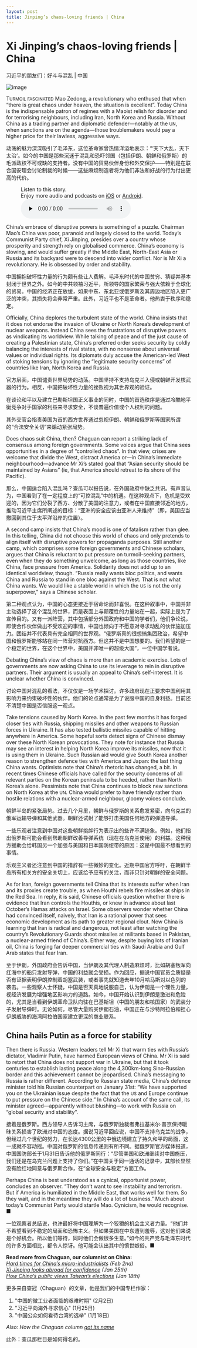 ```yaml
---
layout: post
title: Jinping’s chaos-loving friends | China
---
```






# Xi Jinping’s chaos-loving friends | China



习近平的朋友们：好斗与混乱 | 中国

![image](https://images.weserv.nl/?url=www.economist.com/img/b/1280/720/90/media-assets/image/20240210_CND000.jpg)

<div></div><p><span>T</span><small>URMOIL FASCINATED</small> Mao Zedong, a revolutionary who enthused that when “there is great chaos under heaven, the situation is excellent”. Today China is the indispensable patron of regimes with a Maoist relish for disorder and for terrorising neighbours, including Iran, North Korea and Russia. Without China as a trading partner and diplomatic defender—notably at the <small>UN</small>, when sanctions are on the agenda—those troublemakers would pay a higher price for their lawless, aggressive ways. </p>

动荡的魅力深深吸引了毛泽东，这位革命家曾热情洋溢地表示：“‘天下大乱，天下太治’。如今的中国是那些沉迷于混乱和恐吓邻国（包括伊朗、朝鲜和俄罗斯）的毛派政权不可或缺的支持者。没有中国的贸易伙伴身份和外交保护——特别是在联合国安理会讨论制裁的时候——这些麻烦制造者将为他们非法和好战的行为付出更高的代价。


<div><figure><div><figcaption>Listen to this story.</figcaption> <span>Enjoy more audio and podcasts on<!-- --> <a href="https://www.economist.comhttps://economist-app.onelink.me/d2eC/bed1b25" id="audio-ios-cta" rel="noreferrer" target="_blank">iOS</a> <!-- -->or<!-- --> <a href="https://www.economist.comhttps://economist-app.onelink.me/d2eC/7f3c199" id="audio-android-cta" rel="noreferrer" target="_blank">Android</a>.</span></div><audio controls="" id="audio-player" preload="none" src="https://www.economist.com/media-assets/audio/036%20China%20-%20Chaguan-a49caa902dadf5303002e2a7e68a00df.mp3" title="Xi Jinping’s chaos-loving friends"><p>Your browser does not support the &lt;audio&gt; element.</p></audio><div><div></div></div></figure></div><p>China’s embrace of disruptive powers is something of a puzzle. Chairman Mao’s China was poor, paranoid and largely closed to the world. Today’s Communist Party chief, Xi Jinping, presides over a country whose prosperity and strength rely on globalised commerce. China’s economy is slowing, and would suffer greatly if the Middle East, North-East Asia or Russia and its backyard were to descend into wider conflict. Nor is Mr Xi a revolutionary. He is obsessed by order and stability.</p>

中国拥抱破坏性力量的行为颇有些让人费解。毛泽东时代的中国贫穷、猜疑并基本封闭于世界之外。如今的中共领袖习近平，所领导的国家繁荣与强大依赖于全球化的贸易。中国的经济正在放缓，如果中东、东北亚或俄罗斯及其周边地区陷入更广泛的冲突，其损失将会非常严重。此外，习近平也不是革命者。他热衷于秩序和稳定。


<p>Officially, China deplores the turbulent state of the world. China insists that it does not endorse the invasion of Ukraine or North Korea’s development of nuclear weapons. Instead China sees the frustrations of disruptive powers as vindicating its worldview. While talking of peace and of the just cause of creating a Palestinian state, China’s preferred order seeks security by coldly balancing the interests of rival states, with no nonsense about universal values or individual rights. Its diplomats duly accuse the American-led West of stoking tensions by ignoring the “legitimate security concerns” of countries like Iran, North Korea and Russia. </p>

官方层面，中国谴责世界局势的动荡。中国坚持不支持乌克兰入侵或朝鲜开发核武器的行为。相反，中国把破坏性力量的挫败视为其世界观的验证。

在谈论和平以及建立巴勒斯坦国正义事业的同时，中国的首选秩序是通过冷酷地平衡竞争对手国家的利益来寻求安全，不谈普遍价值或个人权利的问题。

其外交官会指责美国为首的西方世界通过忽视伊朗、朝鲜和俄罗斯等国家所谓的“合法安全关切”来煽动紧张局势。


<div><div><div id="econ-1"></div></div></div><p>Does chaos suit China, then? Chaguan can report a striking lack of consensus among foreign governments. Some voices argue that China sees opportunities in a degree of “controlled chaos”. In that view, crises are welcome that divide the West, distract America or—in China’s immediate neighbourhood—advance Mr Xi’s stated goal that “Asian security should be maintained by Asians” (ie, that America should retreat to its shore of the Pacific). </p>

那么，中国适合陷入混乱吗？查瓜可以报告说，在外国政府中缺乏共识。有声音认为，中国看到了在一定程度上的“可控混乱”中的机遇。在这种观点下，危机是受欢迎的，因为它们分裂了西方、分散了美国的注意力，或者在中国直接邻近的地方，推动习近平主席所阐述的目标：“亚洲的安全应该由亚洲人来维持”（即，美国应当撤回到其位于太平洋沿岸的位置）。


<p>A second camp insists that China’s mood is one of fatalism rather than glee. In this telling, China did not choose this world of chaos and only pretends to align itself with disruptive powers for propaganda purposes. Still another camp, which comprises some foreign governments and Chinese scholars, argues that China is reluctant to put pressure on turmoil-seeking partners, even when they do something unwelcome, as long as those countries, like China, face pressure from America. Solidarity does not add up to an identical worldview, though. “Russia really wants bloc politics, and wants China and Russia to stand in one bloc against the West. That is not what China wants. We would like a stable world in which the <small>US</small> is not the only superpower,” says a Chinese scholar.</p>

第二种观点认为，中国的心态更接近于宿命论而非喜悦。在这种叙事中，中国并非主动选择了这个混乱的世界，而是表面上与颠覆性的力量站在一起，实际上是为了宣传目的。又有一派阵营，其中包括部分外国政府和中国的学者们，他们争论说，即使合作伙伴做出不受欢迎的事情，中国也倾向于不愿意对寻求动乱的伙伴施加压力。团结并不代表具有完全相同的世界观。“俄罗斯真的很想搞集团政治，希望中国和俄罗斯能够站在同一阵营对抗西方。但这并不是中国想要的。我们希望的是一个稳定的世界，在这个世界中，美国并非唯一的超级大国”，一位中国学者说。


<p>Debating China’s view of chaos is more than an academic exercise. Lots of governments are now asking China to use its leverage to rein in disruptive partners. Their argument is usually an appeal to China’s self-interest. It is unclear whether China is convinced.</p>

讨论中国对混乱的看法，不仅仅是一场学术探讨。许多政府现在正要求中国利用其影响力来约束破坏性的伙伴。他们的论点通常是为了说服中国的自身利益。目前还不清楚中国是否信服这一观点。


<p>Take tensions caused by North Korea. In the past few months it has forged closer ties with Russia, shipping missiles and other weapons to Russian forces in Ukraine. It has also tested ballistic missiles capable of hitting anywhere in America. Some hopeful sorts detect signs of Chinese dismay over these North Korean provocations. They note for instance that Russia may see an interest in helping North Korea improve its missiles, now that it is using them in Ukraine. Such Russian aid would give South Korea another reason to strengthen defence ties with America and Japan: the last thing China wants. Optimists note that China’s rhetoric has changed, a bit. In recent times Chinese officials have called for the security concerns of all relevant parties on the Korean peninsula to be heeded, rather than North Korea’s alone. Pessimists note that China continues to block new sanctions on North Korea at the <small>UN</small>. China would prefer to have friendly rather than hostile relations with a nuclear-armed neighbour, gloomy voices conclude. </p>

朝鲜半岛的紧张局势。过去几个月里，朝鲜与俄罗斯的关系愈发紧密，向乌克兰的俄军运输导弹和其他武器。朝鲜还试射了能够打击美国任何地方的弹道导弹。

一些乐观者注意到中国对这些朝鲜挑衅行为表示出的些许不满迹象。例如，他们指出俄罗斯可能会看到帮助朝鲜改善导弹系统（现在在乌克兰使用）的利益。这种俄方援助会给韩国另一个加强与美国和日本国防纽带的原因：这是中国最不想看到的事情。

乐观主义者还注意到中国的措辞有一些微妙的变化。近期中国官方呼吁，在朝鲜半岛所有相关方的安全关切上，应该给予应有的关注，而非只针对朝鲜的安全问题。


<div><div><div id="econ-2"></div></div></div><p>As for Iran, foreign governments tell China that its interests suffer when Iran and its proxies create trouble, as when Houthi rebels fire missiles at ships in the Red Sea. In reply, it is said, Chinese officials question whether there is evidence that Iran controls the Houthis, or knew in advance about last October’s Hamas attacks on Israel. Some observers wonder whether China had convinced itself, naively, that Iran is a rational power that sees economic development as its path to greater regional clout. Now China is learning that Iran is radical and dangerous, not least after watching the country’s Revolutionary Guards shoot missiles at militants based in Pakistan, a nuclear-armed friend of China’s. Either way, despite buying lots of Iranian oil, China is forging far deeper commercial ties with Saudi Arabia and Gulf Arab states that fear Iran.</p>

至于伊朗，外国政府会告诉中国，当伊朗及其代理人制造麻烦时，比如胡塞叛军向红海中的船只发射导弹，中国的利益就会受损。作为回应，据说中国官员会质疑是否有证据表明伊朗控制着胡塞武装，或者事先就知道去年10月哈马斯对以色列的袭击。一些观察人士怀疑，中国是否天真地说服自己，认为伊朗是一个理性力量，视经济发展为增强地区影响力的道路。如今，中国开始认识到伊朗是激进和危险的，尤其是当看到伊朗革命卫队向驻在巴基斯坦（中国的朋友和核国家）的武装分子发射导弹时。无论如何，尽管大量购买伊朗石油，中国正在与沙特阿拉伯和担心伊朗威胁的海湾阿拉伯国家建立更深的商业联系。


<h2>China hails Putin as a force for stability</h2><p>Then there is Russia. Western leaders tell Mr Xi that warm ties with Russia’s dictator, Vladimir Putin, have harmed European views of China. Mr Xi is said to retort that China does not support war in Ukraine, but that it took centuries to establish lasting peace along the 4,300km-long Sino-Russian border and this achievement cannot be jeopardised. China’s messaging to Russia is rather different. According to Russian state media, China’s defence minister told his Russian counterpart on January 31st: “We have supported you on the Ukrainian issue despite the fact that the <small>US</small> and Europe continue to put pressure on the Chinese side.” In China’s account of the same call, its minister agreed—apparently without blushing—to work with Russia on “global security and stability”.</p>

接着是俄罗斯。西方领导人告诉习主席，与俄罗斯独裁者弗拉基米尔·普京保持暖昧关系损害了欧洲对中国的态度。据说习近平回应说，中国不支持乌克兰的战争，但经过几个世纪的努力，在长达4300公里的中俄边境建立了持久和平的局面，这一成就不容动摇。中国对俄罗斯的信息传递则有所不同。据俄罗斯官方媒体报道，中国国防部长于1月31日告诉他的俄罗斯同行：“尽管美国和欧洲继续对中国施压，我们还是在乌克兰问题上支持了你们。”在中国关于同一通话的记录中，其部长显然没有脸红地同意与俄罗斯合作，在“全球安全与稳定”方面工作。


<p>Perhaps China is best understood as a cynical, opportunist power, concludes an observer. “They don’t want to see instability and terrorism. But if America is humiliated in the Middle East, that works well for them. So they wait, and in the meantime they will do a lot of business.” Much about today’s Communist Party would startle Mao. Cynicism, he would recognise. <span>■</span></p>

一位观察者总结说，也许最好将中国理解为一个狡猾的机会主义者力量。“他们并不希望看到不稳定的局面和恐怖主义。但如果美国在中东遭到羞辱，这对他们来说是个好机会。所以他们等待，同时他们会做很多生意。”如今的共产党与毛泽东时代的许多方面相比，都令人惊讶。他可能会认出其中的愤世嫉俗。■


<p><b>Read more from Chaguan, our columnist on China:</b><br/><i><a href="https://www.economist.com/china/2024/02/01/hard-times-for-chinas-micro-industrialists">Hard times for China’s micro-industrialists</a> (Feb 2nd)</i><br/><i><a href="https://www.economist.com/china/2024/01/25/xi-jinping-looks-abroad-for-confidence">Xi Jinping looks abroad for confidence</a> (Jan 25th)</i><br/><i><a href="https://www.economist.com/china/2024/01/18/how-chinas-public-views-taiwans-elections">How China’s public views Taiwan’s elections</a> (Jan 18th)</i></p>

更多来自查冠（Chaguan）的文章，他是我们的中国专栏作家：

1. "中国的微工业者面临的艰难时期" (2月2日)
2. "习近平向海外寻求信心" (1月25日)
3. "中国公众如何看待台湾的选举" (1月18日)


<p><i>Also: How the Chaguan column <a href="https://www.economist.com/column-names">got its name</a></i></p>

此外：查瓜那栏目是如何得名的。



